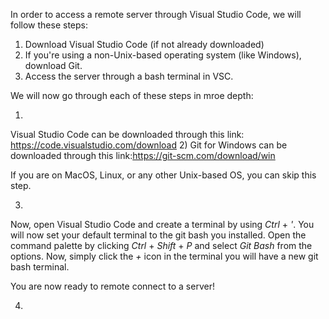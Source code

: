 In order to access a remote server through Visual Studio Code, we will follow these steps:

1) Download Visual Studio Code (if not already downloaded)
2) If you're using a non-Unix-based operating system (like Windows), download Git.
3) Access the server through a bash terminal in VSC.

We will now go through each of these steps in mroe depth:

1) 
Visual Studio Code can be downloaded through this link: https://code.visualstudio.com/download
2)
Git for Windows can be downloaded through this link:https://git-scm.com/download/win

If you are on MacOS, Linux, or any other Unix-based OS, you can skip this step.

3)
Now, open Visual Studio Code and create a terminal by using *Ctrl* + *'*. You will now set your default terminal to the git bash you installed.
Open the command palette by clicking *Ctrl* + *Shift* + *P* and select *Git Bash* from the options. Now, simply click the *+* icon in the terminal you
will have a new git bash terminal.

You are now ready to remote connect to a server!

4)

